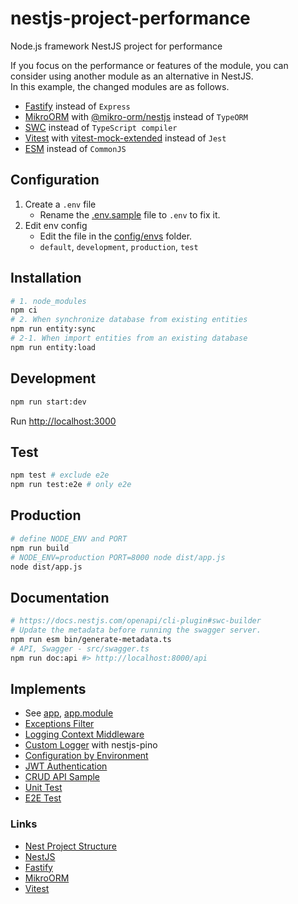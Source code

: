 # nestjs-project-performance

Node.js framework NestJS project for performance

If you focus on the performance or features of the module, you can consider using another module as an alternative in NestJS. \
In this example, the changed modules are as follows.

- [Fastify](https://docs.nestjs.com/techniques/performance) instead of `Express`
- [MikroORM](https://docs.nestjs.com/recipes/mikroorm) with [@mikro-orm/nestjs](https://mikro-orm.io/docs/usage-with-nestjs) instead of `TypeORM`
- [SWC](https://docs.nestjs.com/recipes/swc#swc) instead of `TypeScript compiler`
- [Vitest](https://docs.nestjs.com/recipes/swc#vitest) with [vitest-mock-extended](https://www.npmjs.com/package/vitest-mock-extended) instead of `Jest`
- [ESM](https://nodejs.org/api/esm.html) instead of `CommonJS`

## Configuration

1. Create a `.env` file
   - Rename the [.env.sample](.env.sample) file to `.env` to fix it.
2. Edit env config
    - Edit the file in the [config/envs](src/config/envs) folder.
    - `default`, `development`, `production`, `test`

## Installation

```sh
# 1. node_modules
npm ci
# 2. When synchronize database from existing entities
npm run entity:sync
# 2-1. When import entities from an existing database
npm run entity:load
```

## Development

```sh
npm run start:dev
```

Run [http://localhost:3000](http://localhost:3000)

## Test

```sh
npm test # exclude e2e
npm run test:e2e # only e2e
```

## Production

```sh
# define NODE_ENV and PORT
npm run build
# NODE_ENV=production PORT=8000 node dist/app.js
node dist/app.js
```

## Documentation

```sh
# https://docs.nestjs.com/openapi/cli-plugin#swc-builder
# Update the metadata before running the swagger server.
npm run esm bin/generate-metadata.ts
# API, Swagger - src/swagger.ts
npm run doc:api #> http://localhost:8000/api
```

## Implements

- See [app](src/app.ts), [app.module](src/app.module.ts)
- [Exceptions Filter](src/common/exceptions.filter.ts)
- [Logging Context Middleware](src/common/logger-context.middleware.ts)
- [Custom Logger](src/config/logger.config.ts) with nestjs-pino
- [Configuration by Environment](src/config/envs)
- [JWT Authentication](src/auth)
- [CRUD API Sample](src/sample)
- [Unit Test](src/sample/sample.controller.spec.ts)
- [E2E Test](test/e2e)

### Links

- [Nest Project Structure](https://github.com/CatsMiaow/node-nestjs-structure)
- [NestJS](https://docs.nestjs.com)
- [Fastify](https://fastify.dev)
- [MikroORM](https://mikro-orm.io)
- [Vitest](https://vitest.dev)
